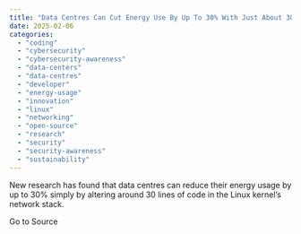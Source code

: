 ```yaml
---
title: "Data Centres Can Cut Energy Use By Up To 30% With Just About 30 Lines of Code, Research Shows"
date: 2025-02-06
categories: 
  - "coding"
  - "cybersecurity"
  - "cybersecurity-awareness"
  - "data-centers"
  - "data-centres"
  - "developer"
  - "energy-usage"
  - "innovation"
  - "linux"
  - "networking"
  - "open-source"
  - "research"
  - "security"
  - "security-awareness"
  - "sustainability"
---
```


New research has found that data centres can reduce their energy usage by up to 30% simply by altering around 30 lines of code in the Linux kernel’s network stack.

Go to Source
